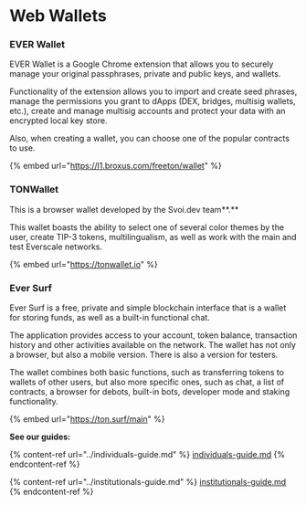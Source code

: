 # Web Wallets

### EVER Wallet

EVER Wallet is a Google Chrome extension that allows you to securely manage your original passphrases, private and public keys, and wallets.

Functionality of the extension allows you to import and create seed phrases, manage the permissions you grant to dApps (DEX, bridges, multisig wallets, etc.), create and manage multisig accounts and protect your data with an encrypted local key store.

Also, when creating a wallet, you can choose one of the popular contracts to use.

{% embed url="https://l1.broxus.com/freeton/wallet" %}

### TONWallet

This is a browser wallet developed by the Svoi.dev team**.**

This wallet boasts the ability to select one of several color themes by the user, create TIP-3 tokens, multilingualism, as well as work with the main and test Everscale networks.

{% embed url="https://tonwallet.io" %}

### Ever Surf

Ever Surf is a free, private and simple blockchain interface that is a wallet for storing funds, as well as a built-in functional chat.

The application provides access to your account, token balance, transaction history and other activities available on the network. The wallet has not only a browser, but also a mobile version. There is also a version for testers.

The wallet combines both basic functions, such as transferring tokens to wallets of other users, but also more specific ones, such as chat, a list of contracts, a browser for debots, built-in bots, developer mode and staking functionality.

{% embed url="https://ton.surf/main" %}



**See our guides:**

{% content-ref url="../individuals-guide.md" %}
[individuals-guide.md](../individuals-guide.md)
{% endcontent-ref %}

{% content-ref url="../institutionals-guide.md" %}
[institutionals-guide.md](../institutionals-guide.md)
{% endcontent-ref %}

